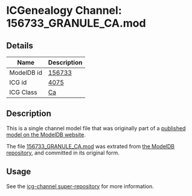 # ICGenealogy Channel: 156733\_GRANULE\_CA.mod

## Details

Name | Description
---- | -----------
ModelDB id | [156733](http://senselab.med.yale.edu/ModelDB/ShowModel.cshtml?model=156733)
ICG id | [4075](http://icg.neurotheory.ox.ac.uk/channels/3/4075)
ICG Class | [Ca](http://icg.neurotheory.ox.ac.uk/channels/3)

## Description

This is a single channel model file that was originally part of a [published model on the ModelDB website](http://senselab.med.yale.edu/mModelDB/ShowModel.cshtml?model=156733).

The file [156733\_GRANULE\_CA.mod](156733_GRANULE_CA.mod) was extrated from [the ModelDB repository](http://senselab.med.yale.edu/ModelDB/ShowModel.cshtml?model=156733), and committed in its original form.

## Usage

See the [icg-channel super-repository](https://github.com/icgenealogy/icg-channels) for more information.